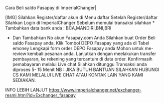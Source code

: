 Cara Beli saldo Fasapay di ImperialChanger| 

[​IMG]
Silahkan Register/daftar akun di Menu daftar
Setelah Register/daftar Silahkan Login di ImperialChanger
Sebelum memulai transaksi silahkan * Tambahkan data bank anda : BCA,MANDIRI,BNI,BRI
* Dan Tambahkan No akun Fasapay.com Anda
Silahkan buat Order Beli saldo Fasapay anda, Klik Tombol DEPO Fasapay yang ada di Tabel emoney
Lengkapi form order DEPO Fasapay anda
Mohon untuk me-review kembali pesanan anda. Lanjutkan dengan meelakukan transfer pembayaran, ke rekening yang tercantum di data order.
Konfirmasih pemabayaran melalui Live chat
Silahkan ditunggu Transaksi anda diproses 5- 15 Menit
NB : JIKA BUTUH BANTUAN SILAHKAN HUBUNGI CS KAMI MELALUI LIVE CHAT ATAU KONTAK LAIN YANG KAMI SEDIAKAN.

INFO LEBIH LANJUT 
https://www.imperialchanger.net/exchanger-resmi.html?id=Exchanger_fasapay
